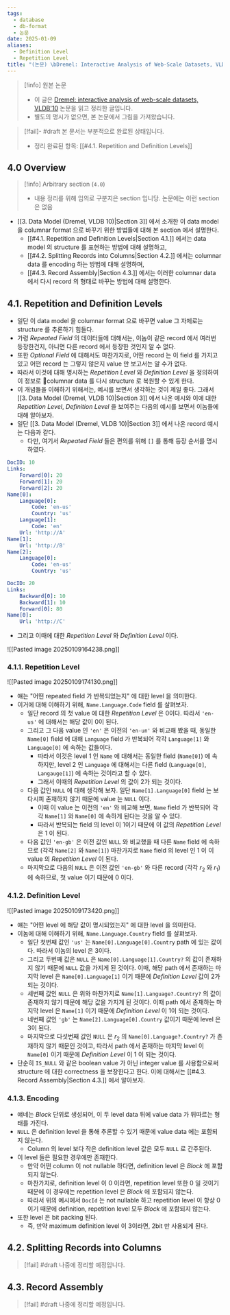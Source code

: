 ```yaml
---
tags:
  - database
  - db-format
  - 논문
date: 2025-01-09
aliases:
  - Definition Level
  - Repetition Level
title: "(논문) \bDremel: Interactive Analysis of Web-Scale Datasets, VLDB 2010 (4. Nested Columnar Storage)"
---
```

> [!info] 원본 논문
> - 이 글은 [Dremel: interactive analysis of web-scale datasets, VLDB'10](https://dl.acm.org/doi/10.14778/1920841.1920886) 논문을 읽고 정리한 글입니다.
> - 별도의 명시가 없으면, 본 논문에서 그림을 가져왔습니다.

> [!fail]- #draft 본 문서는 부분적으로 완료된 상태입니다.
> - 정리 완료된 항목: [[#4.1. Repetition and Definition Levels]]

## 4.0 Overview

> [!info] Arbitrary section (`4.0`)
> - 내용 정리를 위해 임의로 구분지은 section 입니당. 논문에는 이런 section 은 없음

- [[3. Data Model (Dremel, VLDB 10)|Section 3]] 에서 소개한 이 data model 을 columnar format 으로 바꾸기 위한 방법들에 대해 본 section 에서 설명한다.
	- [[#4.1. Repetition and Definition Levels|Section 4.1.]] 에서는 data model 의 structure 를 표현하는 방법에 대해 설명하고,
	- [[#4.2. Splitting Records into Columns|Section 4.2.]] 에서는 columnar data 를 encoding 하는 방법에 대해 설명하며,
	- [[#4.3. Record Assembly|Section 4.3.]] 에서는 이러한 columnar data 에서 다시 record 의 형태로 바꾸는 방법에 대해 설명한다.

## 4.1. Repetition and Definition Levels

- 일단 이 data model 을 columnar format 으로 바꾸면 value 그 자체로는 structure 를 추론하기 힘들다.
- 가령 *Repeated Field* 의 데이터들에 대해서는, 이놈이 같은 record 에서 여러번 등장한건지, 아니면 다른 record 에서 등장한 것인지 알 수 없다.
- 또한 *Optional Field* 에 대해서도 마찬가지로, 어떤 record 는 이 field 를 가지고 있고 어떤 record 는 그렇지 않은지 value 만 보고서는 알 수가 없다.
- 따라서 이것에 대해 명시하는 *Repetition Level* 와 *Definition Level* 을 정의하여 이 정보로 columnar data 를 다시 structure 로 복원할 수 있게 한다.
- 이 개념들을 이해하기 위해서는, 예시를 보면서 생각하는 것이 제일 좋다. 그래서 [[3. Data Model (Dremel, VLDB 10)|Section 3]] 에서 나온 예시와 이에 대한 *Repetition Level*, *Definition Level* 을 보여주는 다음의 예시를 보면서 이놈들에 대해 알아보자.
- 일단 [[3. Data Model (Dremel, VLDB 10)|Section 3]] 에서 나온 record 예시는 다음과 같다.
	- 다만, 여기서 *Repeated Field* 들은 편의를 위해 `[]` 를 통해 등장 순서를 명시하였다.

```YAML
DocID: 10
Links:
	Forward[0]: 20
	Forward[1]: 20
	Forward[2]: 20
Name[0]:
	Language[0]:
		Code: 'en-us'
		Country: 'us'
	Language[1]:
		Code: 'en'
	Url: 'http://A'
Name[1]:
	Url: 'http://B'
Name[2]:
	Language[0]:
		Code: 'en-us'
		Country: 'us'
```

```YAML
DocID: 20
Links:
	Backward[0]: 10
	Backward[1]: 10
	Forward[0]: 80
Name[0]:
	Url: 'http://C'
```

- 그리고 이때에 대한 *Repetition Level* 와 *Definition Level* 이다.

![[Pasted image 20250109164238.png]]

### 4.1.1. Repetition Level

![[Pasted image 20250109174130.png]]

- 얘는 "어떤 repeated field 가 반복되었는지" 에 대한 level 을 의미한다.
- 이거에 대해 이해하기 위해, `Name.Language.Code` field 를 살펴보자.
	- 일단 record 의 첫 value 에 대한 *Repetition Level* 은 0이다. 따라서 `'en-us'` 에 대해서는 해당 값이 0이 된다.
	- 그리고 그 다음 value 인 `'en'` 은 이전의 `'en-un'` 와 비교해 봤을 때, 동일한 `Name[0]` field 에 대해 `Language` field 가 반복되어 각각 `Language[1]` 와 `Language[0]` 에 속하는 값들이다.
		- 따라서 이것은 level 1 인 `Name` 에 대해서는 동일한 field (`Name[0]`) 에 속하지만, level 2 인 `Language` 에 대해서는 다른 field (`Language[0]`, `Langauge[1]`) 에 속하는 것이라고 할 수 있다.
		- 그래서 이때의 *Repetition Level* 의 값이 2가 되는 것이다.
	- 다음 값인 `NULL` 에 대해 생각해 보자. 일단 `Name[1].Language[0]` field 는 보다시피 존재하지 않기 때문에 value 는 `NULL` 이다.
		- 이때 이 value 는 이전의 `'en'` 와 비교해 보면, `Name` field 가 반복되어 각각 `Name[1]` 와 `Name[0]` 에 속하게 된다는 것을 알 수 있다.
		- 따라서 반복되는 field 의 level 이 1이기 때문에 이 값의 *Repetition Level* 은 1 이 된다.
	- 다음 값인 `'en-gb'` 은 이전 값인 `NULL` 와 비교했을 때 다른 `Name` field 에 속하므로 (각각 `Name[2]` 와 `Name[1]`) 마찬가지로 `Name` field 의 level 인 1 이 이 value 의 *Repetition Level* 이 된다.
	- 마지막으로 다음의 `NULL` 은 이전 값인 `'en-gb'` 와 다른 record (각각 $r_{2}$ 와 $r_{1}$) 에 속하므로, 첫 value 이기 때문에 0 이다.

### 4.1.2. Definition Level

![[Pasted image 20250109173420.png]]

- 얘는 "어떤 level 에 해당 값이 명시되었는지" 에 대한 level 을 의미한다.
- 이놈에 대해 이해하기 위해, `Name.Language.Country` field 를 살펴보자.
	- 일단 첫번째 값인 `'us'` 는 `Name[0].Language[0].Country` path 에 있는 값이다. 따라서 이놈의 level 은 3이다.
	- 그리고 두번째 값은 `NULL` 은 `Name[0].Language[1].Country?` 의 값이 존재하지 않기 때문에 `NULL` 값을 가지게 된 것이다. 이때, 해당 path 에서 존재하는 마지막 level 은 `Name[0].Language[1]` 이기 때문에 *Definition Level* 값이 2가 되는 것이다.
	- 세번째 값인 `NULL` 은 위와 마찬가지로 `Name[1].Language?.Country?` 의 값이 존재하지 않기 때문에 해당 값을 가지게 된 것이다. 이때 path 에서 존재하는 마지막 level 은 `Name[1]` 이기 때문에 *Definition Level* 이 1이 되는 것이다.
	- 네번째 값인 `'gb'` 는 `Name[2].Language[0].Country` 값이기 때문에 level 은 3이 된다.
	- 마지막으로 다섯번째 값인 `NULL` 은 $r_{2}$ 의 `Name[0].Language?.Country?` 가 존재하지 않기 때문인 것이고, 따라서 path 에서 존재하는 마지막 level 이 `Name[0]` 이기 때문에 *Definition Level* 이 1 이 되는 것이다.
- 단순히 `IS_NULL` 와 같은 boolean value 가 아닌 integer value 를 사용함으로써 structure 에 대한 correctness 을 보장한다고 한다. 이에 대해서는 [[#4.3. Record Assembly|Section 4.3.]] 에서 알아보자.

### 4.1.3. Encoding

- 얘네는 *Block* 단위로 생성되어, 이 두 level data 뒤에 value data 가 뒤따르는 형태를 가진다.
- `NULL` 은 definition level 을 통해 추론할 수 있기 때문에 value data 에는 포함되지 않는다.
	- Column 의 level 보다 작은 definition level 값은 모두 `NULL` 로 간주된다.
- 이 level 들은 필요한 경우에만 존재한다.
	- 만약 어떤 column 이 not nullable 하다면, definition level 은 *Block* 에 포함되지 않는다.
	- 마찬가지로, definition level 이 0 이라면, repetition level 또한 0 일 것이기 때문에 이 경우에는 repetition level 은 *Block* 에 포함되지 않는다.
	- 따라서 위의 예시에서 `DocId` 는 not nullable 하고 repetition level 이 항상 0이기 때문에 definition, repetition level 모두 *Block* 에 포함되지 않는다.
- 또한 level 은 bit packing 된다.
	- 즉, 만약 maximum definition level 이 3이라면, 2bit 만 사용되게 된다.

## 4.2. Splitting Records into Columns

> [!fail] #draft 나중에 정리할 예정입니다.

## 4.3. Record Assembly

> [!fail] #draft 나중에 정리할 예정입니다.